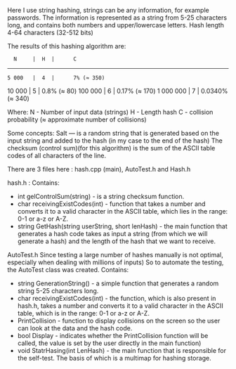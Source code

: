 Here I use string hashing, strings can be any information, for example passwords.
The information is represented as a string from 5-25 characters long, and contains both numbers and upper/lowercase letters.
Hash length 4-64 characters (32-512 bits)

The results of this hashing algorithm are:

      N     |  H  |      C    
-------------------------------
    5 000   |  4  |      7% (≈ 350)
   10 000   |  5  |    0.8% (≈ 80)
  100 000   |  6  |   0.17% (≈ 170)
1 000 000   |  7  | 0.0340% (≈ 340)

Where:
N - Number of input data (strings)
H - Length hash
C - collision probability (≈ approximate number of collisions)

Some concepts:
Salt — is a random string that is generated based on the input string and added to the hash (in my case to the end of the hash)
The checksum (control sum)(for this algorithm) is the sum of the ASCII table codes of all characters of the line.

There are 3 files here : hash.cpp (main), AutoTest.h and Hash.h

hash.h :
Contains:
 - int gelControlSum(string) - is a string checksum function.
 - char receivingExistCodes(int) - function that takes a number and converts it to a valid character in the ASCII table, which lies in the range: 0-1 or a-z or A-Z.
 - string GetHash(string userString, short lenHash) - the main function that generates a hash code takes as input a string (from which we will generate a hash) and the length of the hash that we want to receive.
 
AutoTest.h
Since testing a large number of hashes manually is not optimal, especially when dealing with millions of inputs)
So to automate the testing, the AutoTest class was created.
Contains:
 - string GenerationString() - a simple function that generates a random string 5-25 characters long.
 - char receivingExistCodes(int) - the function, which is also present in hash.h, takes a number and converts it to a valid character in the ASCII table, which is in the range: 0-1 or a-z or A-Z.
 - PrintCollision - function to display collisions on the screen so the user can look at the data and the hash code.
 - bool Display - indicates whether the PrintCollision function will be called, the value is set by the user directly in the main function)
 - void StatrHasing(int LenHash) - the main function that is responsible for the self-test. The basis of which is a multimap for hashing storage.




